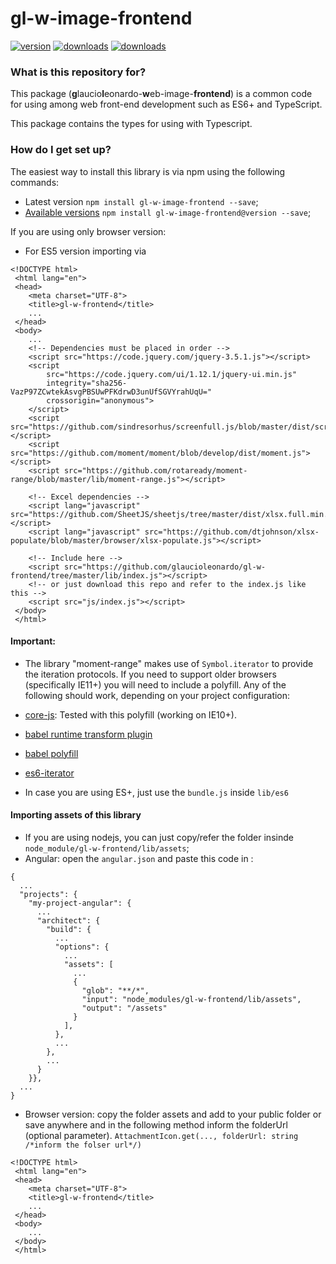 # gl-w-image-frontend #
[![version](https://img.shields.io/npm/v/gl-w-image-frontend)](https://www.npmjs.com/package/gl-w-image-frontend) 
[![downloads](https://img.shields.io/npm/types/gl-w-image-frontend)](https://www.npmjs.com/package/gl-w-image-frontend) 
[![downloads](https://img.shields.io/npm/dw/gl-w-image-frontend)](https://www.npmjs.com/package/gl-w-image-frontend) 

### What is this repository for? ###
This package (**g**laucio**l**eonardo-**w**eb-image-**frontend**) is a common code for using among web front-end development 
such as ES6+ and TypeScript.<br>

This package contains the types for using with Typescript.

### How do I get set up? ###
 The easiest way to install this library is via npm using the following commands:
* Latest version `npm install gl-w-image-frontend --save`;
* [Available versions](https://www.npmjs.com/package/gl-w-image-frontend?activeTab=versions) `npm install gl-w-image-frontend@version --save`;


If you are using only browser version:
* For ES5 version importing via <br>
```
<!DOCTYPE html>
 <html lang="en">
 <head>
    <meta charset="UTF-8">
    <title>gl-w-frontend</title>
    ...
 </head>
 <body>
    ...
    <!-- Dependencies must be placed in order -->    
    <script src="https://code.jquery.com/jquery-3.5.1.js"></script>
    <script
        src="https://code.jquery.com/ui/1.12.1/jquery-ui.min.js"
        integrity="sha256-VazP97ZCwtekAsvgPBSUwPFKdrwD3unUfSGVYrahUqU="
        crossorigin="anonymous">
    </script>
    <script src="https://github.com/sindresorhus/screenfull.js/blob/master/dist/screenfull.min.js"></script>
    <script src="https://github.com/moment/moment/blob/develop/dist/moment.js"></script>
    <script src="https://github.com/rotaready/moment-range/blob/master/lib/moment-range.js"></script>

    <!-- Excel dependencies -->
    <script lang="javascript" src="https://github.com/SheetJS/sheetjs/tree/master/dist/xlsx.full.min.js"></script> 
    <script lang="javascript" src="https://github.com/dtjohnson/xlsx-populate/blob/master/browser/xlsx-populate.js"></script> 

    <!-- Include here -->
    <script src="https://github.com/glaucioleonardo/gl-w-frontend/tree/master/lib/index.js"></script>
    <!-- or just download this repo and refer to the index.js like this -->
    <script src="js/index.js"></script>
 </body>
 </html>
 ```
#### Important: ####
* The library "moment-range" makes use of `Symbol.iterator` to provide the iteration protocols. 
If you need to support older browsers (specifically IE11+) you will need to include a polyfill. 
Any of the following should work, depending on your project configuration: <br>

* [core-js](https://github.com/zloirock/core-js): Tested with this polyfill (working on IE10+). 
* [babel runtime transform plugin](https://babeljs.io/docs/plugins/transform-runtime)
* [babel polyfill](https://babeljs.io/docs/usage/polyfill)
* [es6-iterator](https://github.com/medikoo/es6-iterator)

* In case you are using ES+, just use the `bundle.js` inside `lib/es6`

#### Importing assets of this library ####

* If you are using nodejs, you can just copy/refer the folder insinde `node_module/gl-w-frontend/lib/assets`;
* Angular: open the `angular.json` and paste this code in :
```
{
  ...
  "projects": {
    "my-project-angular": {
      ...
      "architect": {
        "build": {
          ...
          "options": {
            ...
            "assets": [
              ...
              {
                "glob": "**/*",
                "input": "node_modules/gl-w-frontend/lib/assets",
                "output": "/assets"
              }
            ],
          },
          ...
        },
        ...
      }
    }},
  ...
}
``` 
* Browser version: copy the folder assets and add to your public folder or save anywhere and in 
the following method inform the folderUrl (optional parameter). 
`AttachmentIcon.get(..., folderUrl: string /*inform the folser url*/)`
```
<!DOCTYPE html>
 <html lang="en">
 <head>
    <meta charset="UTF-8">
    <title>gl-w-frontend</title>
    ...
 </head>
 <body>
    ...
 </body>
 </html>
 ```
